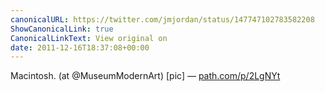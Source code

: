 ```yaml
---
canonicalURL: https://twitter.com/jmjordan/status/147747102783582208
ShowCanonicalLink: true
CanonicalLinkText: View original on
date: 2011-12-16T18:37:08+00:00
---
```

Macintosh. (at @MuseumModernArt) [pic] — [path.com/p/2LgNYt](http://path.com/p/2LgNYt)